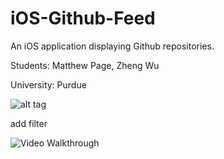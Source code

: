 # iOS-Github-Feed
An iOS application displaying Github repositories.

Students: Matthew Page, Zheng Wu

University: Purdue

![alt tag](https://github.com/MatthewPageCS/iOS-Github-Feed/blob/master/Screen%20Shot%202016-02-04%20at%204.13.28%20PM.png?raw=true)

add filter

<img src='http://i.imgur.com/UHSKG7W.gif' title='Video Walkthrough' width='' alt='Video Walkthrough' />
